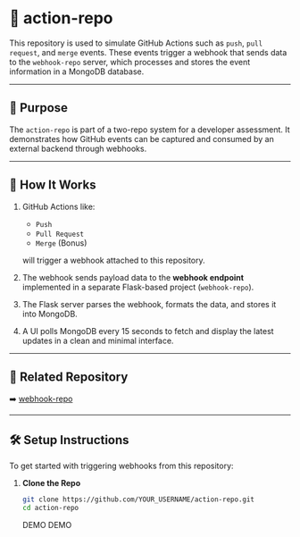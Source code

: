 # 🔧 action-repo

This repository is used to simulate GitHub Actions such as `push`, `pull request`, and `merge` events. These events trigger a webhook that sends data to the `webhook-repo` server, which processes and stores the event information in a MongoDB database.

---

## 🎯 Purpose

The `action-repo` is part of a two-repo system for a developer assessment. It demonstrates how GitHub events can be captured and consumed by an external backend through webhooks.

---

## 🚀 How It Works

1. GitHub Actions like:
   - `Push`
   - `Pull Request`
   - `Merge` (Bonus)
   
   will trigger a webhook attached to this repository.

2. The webhook sends payload data to the **webhook endpoint** implemented in a separate Flask-based project (`webhook-repo`).

3. The Flask server parses the webhook, formats the data, and stores it into MongoDB.

4. A UI polls MongoDB every 15 seconds to fetch and display the latest updates in a clean and minimal interface.

---

## 🔗 Related Repository

➡️ [webhook-repo](https://github.com/YOUR_USERNAME/webhook-repo)

---

## 🛠️ Setup Instructions

To get started with triggering webhooks from this repository:

1. **Clone the Repo**
   ```bash
   git clone https://github.com/YOUR_USERNAME/action-repo.git
   cd action-repo
   ```

   DEMO
   DEMO